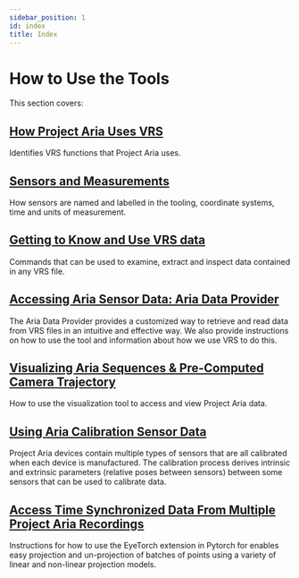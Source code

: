 ```yaml
---
sidebar_position: 1
id: index
title: Index
---
```


# How to Use the Tools

This section covers:


## [How Project Aria Uses VRS](aria-vrs.md)

Identifies VRS functions that Project Aria uses.


## [Sensors and Measurements](sensors-measurements.md)

How sensors are named and labelled in the tooling, coordinate systems, time and units of measurement.


## [Getting to Know and Use VRS data](use-vrs.md)

Commands that can be used to examine, extract and inspect data contained in any VRS file.


## [Accessing Aria Sensor Data: Aria Data Provider](dataprovider.md)

The Aria Data Provider provides a customized way to retrieve and read data from VRS files in an intuitive and effective way. We also provide instructions on how to use the tool and information about how we use VRS to do this.


## [Visualizing Aria Sequences & Pre-Computed Camera Trajectory](visualizing.md)

How to use the visualization tool to access and view Project Aria data.


## [Using Aria Calibration Sensor Data](calibration.md)

Project Aria devices contain multiple types of sensors that are all calibrated when each device is manufactured. The calibration process derives intrinsic and extrinsic parameters (relative poses between sensors) between some sensors that can be used to calibrate data.


## [Access Time Synchronized Data From Multiple Project Aria Recordings](multiple-recordings.md)

Instructions for how to use the EyeTorch extension in Pytorch for enables easy projection and un-projection of batches of points using a variety of linear and non-linear projection models.

